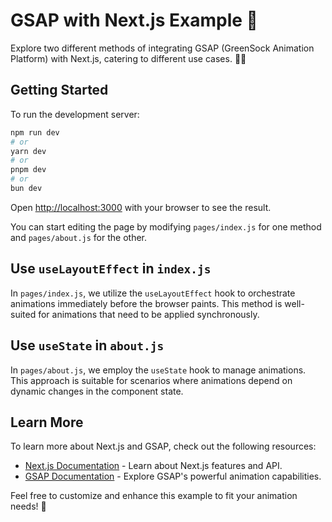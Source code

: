 # GSAP with Next.js Example 🚀

Explore two different methods of integrating GSAP (GreenSock Animation Platform) with Next.js, catering to different use cases. 👩‍💻

## Getting Started

To run the development server:

```bash
npm run dev
# or
yarn dev
# or
pnpm dev
# or
bun dev
```

Open [http://localhost:3000](http://localhost:3000) with your browser to see the result.

You can start editing the page by modifying `pages/index.js` for one method and `pages/about.js` for the other.

## Use `useLayoutEffect` in `index.js`

In `pages/index.js`, we utilize the `useLayoutEffect` hook to orchestrate animations immediately before the browser paints. This method is well-suited for animations that need to be applied synchronously.

## Use `useState` in `about.js`

In `pages/about.js`, we employ the `useState` hook to manage animations. This approach is suitable for scenarios where animations depend on dynamic changes in the component state.

## Learn More

To learn more about Next.js and GSAP, check out the following resources:

- [Next.js Documentation](https://nextjs.org/docs) - Learn about Next.js features and API.
- [GSAP Documentation](https://greensock.com/docs/) - Explore GSAP's powerful animation capabilities.

Feel free to customize and enhance this example to fit your animation needs! 🎉